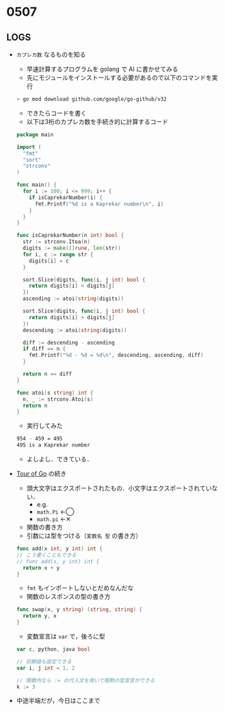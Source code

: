 # 0507

## LOGS

- `カプレカ数` なるものを知る
  - 早速計算するプログラムを golang で AI に書かせてみる
  - 先にモジュールをインストールする必要があるので以下のコマンドを実行

  ```bash
  > go mod download github.com/google/go-github/v32
  ```

  - できたらコードを書く
  - 以下は3桁のカプレカ数を手続き的に計算するコード

  ```go
  package main

  import (
    "fmt"
    "sort"
    "strconv"
  )

  func main() {
    for i := 100; i <= 999; i++ {
      if isCaprekarNumber(i) {
        fmt.Printf("%d is a Kaprekar number\n", i)
      }
    }
  }

  func isCaprekarNumber(n int) bool {
    str := strconv.Itoa(n)
    digits := make([]rune, len(str))
    for i, c := range str {
      digits[i] = c
    }

    sort.Slice(digits, func(i, j int) bool {
      return digits[i] < digits[j]
    })
    ascending := atoi(string(digits))

    sort.Slice(digits, func(i, j int) bool {
      return digits[i] > digits[j]
    })
    descending := atoi(string(digits))

    diff := descending - ascending
    if diff == n {
      fmt.Printf("%d - %d = %d\n", descending, ascending, diff)
    }

    return n == diff
  }

  func atoi(s string) int {
    n, _ := strconv.Atoi(s)
    return n
  }
  ```

  - 実行してみた

   ```bash
   954 - 459 = 495
  495 is a Kaprekar number
  ```

  - よしよし．できている．
- [Tour of Go](https://go-tour-jp.appspot.com/basics/) の続き
  - 頭大文字はエクスポートされたもの．小文字はエクスポートされていない．
    - e.g.
    - `math.Pi` ←◯
    - `math.pi` ←✕
  - 関数の書き方
  - 引数には型をつける（`変数名 型` の書き方）
  ```go
  func add(x int, y int) int {
  // こう書くこともできる
  // func add(x, y int) int {
    return x + y
  }
  ```
  - `fmt` もインポートしないとだめなんだな
  - 関数のレスポンスの型の書き方
  ```go
  func swap(x, y string) (string, string) {
  	return y, x
  }
  ```
  - 変数宣言は `var` で，後ろに型

  ```go
  var c, python, java bool

  // 初期値も設定できる
  var i, j int = 1, 2

  // 関数内なら := の代入文を用いて暗黙の型宣言ができる
  k := 3
  ```

- 中途半端だが，今日はここまで